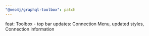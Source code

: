 ```yaml
---
"@neo4j/graphql-toolbox": patch
---
```


feat: Toolbox - top bar updates: Connection Menu, updated styles, Connection information
